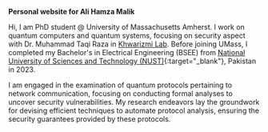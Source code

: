 **Personal website for Ali Hamza Malik**

Hi, I am PhD student @ University of Massachusetts Amherst. I work on quantum computers and quantum systems, focusing on security aspect with Dr. Muhammad Taqi Raza in <a href="https://khwarizmilab.github.io/" target="_blank">Khwarizmi Lab</a>.
Before joining UMass, I completed my Bachelor's in Electrical Engineering (BSEE) from [National University of Sciences and Technology (NUST)](https://nust.edu.pk/){:target="_blank"}, Pakistan in 2023.

I am engaged in the examination of quantum protocols pertaining to network communication, focusing on conducting formal analyses to uncover security vulnerabilities. My research endeavors lay the groundwork for devising efficient techniques to automate protocol analysis, ensuring the security guarantees provided by these protocols.
